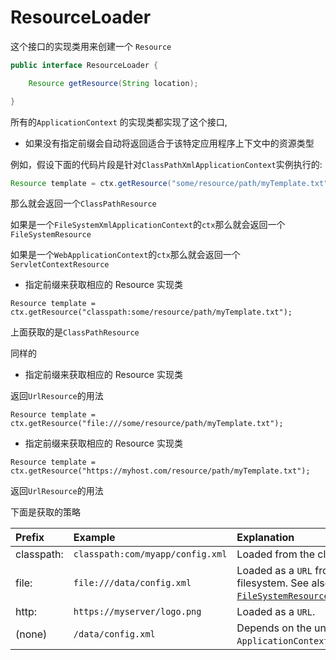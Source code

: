 # ResourceLoader

这个接口的实现类用来创建一个 `Resource`

```java
public interface ResourceLoader {

    Resource getResource(String location);

}
```

所有的`ApplicationContext` 的实现类都实现了这个接口,

- 如果没有指定前缀会自动将返回适合于该特定应用程序上下文中的资源类型

例如，假设下面的代码片段是针对`ClassPathXmlApplicationContext`实例执行的:

```java
Resource template = ctx.getResource("some/resource/path/myTemplate.txt");
```

那么就会返回一个`ClassPathResource`

如果是一个`FileSystemXmlApplicationContext`的`ctx`那么就会返回一个`FileSystemResource`

如果是一个`WebApplicationContext`的`ctx`那么就会返回一个`ServletContextResource`

- 指定前缀来获取相应的 Resource 实现类

`Resource template = ctx.getResource("classpath:some/resource/path/myTemplate.txt");`

上面获取的是`ClassPathResource`

同样的

- 指定前缀来获取相应的 Resource 实现类

返回`UrlResource`的用法

`Resource template = ctx.getResource("file:///some/resource/path/myTemplate.txt");`

- 指定前缀来获取相应的 Resource 实现类

`Resource template = ctx.getResource("https://myhost.com/resource/path/myTemplate.txt");`

返回`UrlResource`的用法

下面是获取的策略

| Prefix     | Example                          | Explanation                                                  |
| :--------- | :------------------------------- | :----------------------------------------------------------- |
| classpath: | `classpath:com/myapp/config.xml` | Loaded from the classpath.                                   |
| file:      | `file:///data/config.xml`        | Loaded as a `URL` from the filesystem. See also [`FileSystemResource`Caveats](https://docs.spring.io/spring/docs/5.1.7.RELEASE/spring-framework-reference/core.html#resources-filesystemresource-caveats). |
| http:      | `https://myserver/logo.png`      | Loaded as a `URL`.                                           |
| (none)     | `/data/config.xml`               | Depends on the underlying `ApplicationContext`.              |